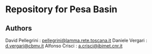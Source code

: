 # Repository for Pesa Basin

## Authors 

David Pellegrini : pellegrini@lamma.rete.toscana.it
Daniele Vergari : d.vergari@cbmv.it
Alfonso Crisci : a.crisci@ibimet.cnr.it
